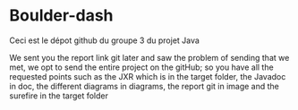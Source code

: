 # Boulder-dash
Ceci est le dépot github du groupe 3 du projet Java 

We sent you the report link git later and saw the problem of sending that we met, we opt to send the entire project on the gitHub; so you have all the requested points such as the JXR which is in the target folder, the Javadoc in doc, the different diagrams in diagrams, the report git in image and the surefire in the target folder
